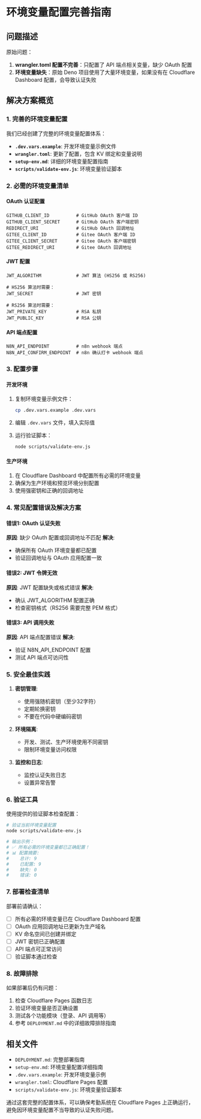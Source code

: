 # 环境变量配置完善指南

## 问题描述

原始问题：
1. **wrangler.toml 配置不完善**：只配置了 API 端点相关变量，缺少 OAuth 配置
2. **环境变量缺失**：原始 Deno 项目使用了大量环境变量，如果没有在 Cloudflare Dashboard 配置，会导致认证失败

## 解决方案概览

### 1. 完善的环境变量配置

我们已经创建了完整的环境变量配置体系：

- **`.dev.vars.example`**: 开发环境变量示例文件
- **`wrangler.toml`**: 更新了配置，包含 KV 绑定和变量说明
- **`setup-env.md`**: 详细的环境变量配置指南
- **`scripts/validate-env.js`**: 环境变量验证脚本

### 2. 必需的环境变量清单

#### OAuth 认证配置
```
GITHUB_CLIENT_ID          # GitHub OAuth 客户端 ID
GITHUB_CLIENT_SECRET      # GitHub OAuth 客户端密钥
REDIRECT_URI              # GitHub OAuth 回调地址
GITEE_CLIENT_ID           # Gitee OAuth 客户端 ID
GITEE_CLIENT_SECRET       # Gitee OAuth 客户端密钥
GITEE_REDIRECT_URI        # Gitee OAuth 回调地址
```

#### JWT 配置
```
JWT_ALGORITHM             # JWT 算法 (HS256 或 RS256)

# HS256 算法时需要：
JWT_SECRET                # JWT 密钥

# RS256 算法时需要：
JWT_PRIVATE_KEY           # RSA 私钥
JWT_PUBLIC_KEY            # RSA 公钥
```

#### API 端点配置
```
N8N_API_ENDPOINT          # n8n webhook 端点
N8N_API_CONFIRM_ENDPOINT  # n8n 确认打卡 webhook 端点
```

### 3. 配置步骤

#### 开发环境
1. 复制环境变量示例文件：
   ```bash
   cp .dev.vars.example .dev.vars
   ```

2. 编辑 `.dev.vars` 文件，填入实际值

3. 运行验证脚本：
   ```bash
   node scripts/validate-env.js
   ```

#### 生产环境
1. 在 Cloudflare Dashboard 中配置所有必需的环境变量
2. 确保为生产环境和预览环境分别配置
3. 使用强密钥和正确的回调地址

### 4. 常见配置错误及解决方案

#### 错误1: OAuth 认证失败
**原因**: 缺少 OAuth 配置或回调地址不匹配
**解决**: 
- 确保所有 OAuth 环境变量都已配置
- 验证回调地址与 OAuth 应用配置一致

#### 错误2: JWT 令牌无效
**原因**: JWT 配置缺失或格式错误
**解决**:
- 确认 JWT_ALGORITHM 配置正确
- 检查密钥格式（RS256 需要完整 PEM 格式）

#### 错误3: API 调用失败
**原因**: API 端点配置错误
**解决**:
- 验证 N8N_API_ENDPOINT 配置
- 测试 API 端点可访问性

### 5. 安全最佳实践

1. **密钥管理**:
   - 使用强随机密钥（至少32字符）
   - 定期轮换密钥
   - 不要在代码中硬编码密钥

2. **环境隔离**:
   - 开发、测试、生产环境使用不同密钥
   - 限制环境变量访问权限

3. **监控和日志**:
   - 监控认证失败日志
   - 设置异常告警

### 6. 验证工具

使用提供的验证脚本检查配置：

```bash
# 验证当前环境变量配置
node scripts/validate-env.js

# 输出示例：
# ✅ 所有必需的环境变量都已正确配置！
# 📊 配置摘要:
#    总计: 9
#    已配置: 9
#    缺失: 0
#    错误: 0
```

### 7. 部署检查清单

部署前请确认：

- [ ] 所有必需的环境变量已在 Cloudflare Dashboard 配置
- [ ] OAuth 应用回调地址已更新为生产域名
- [ ] KV 命名空间已创建并绑定
- [ ] JWT 密钥已正确配置
- [ ] API 端点可正常访问
- [ ] 验证脚本通过检查

### 8. 故障排除

如果部署后仍有问题：

1. 检查 Cloudflare Pages 函数日志
2. 验证环境变量是否正确设置
3. 测试各个功能模块（登录、API 调用等）
4. 参考 `DEPLOYMENT.md` 中的详细故障排除指南

## 相关文件

- `DEPLOYMENT.md`: 完整部署指南
- `setup-env.md`: 环境变量配置详细指南
- `.dev.vars.example`: 开发环境变量示例
- `wrangler.toml`: Cloudflare Pages 配置
- `scripts/validate-env.js`: 环境变量验证脚本

通过这套完整的配置体系，可以确保考勤系统在 Cloudflare Pages 上正确运行，避免因环境变量配置不当导致的认证失败问题。
